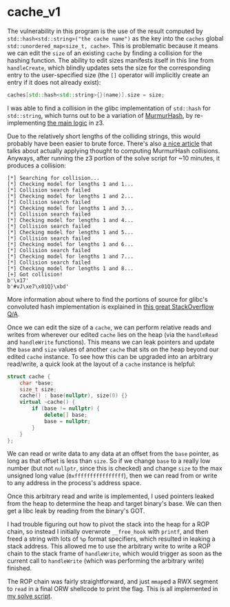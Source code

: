 # cache_v1

The vulnerability in this program is the use of the result computed by `std::hash<std::string>("the cache name")` as the key into the `caches` global `std::unordered_map<size_t, cache>`. This is problematic because it means we can edit the `size` of an existing `cache` by finding a collision for the hashing function. The ability to edit sizes manifests itself in this line from `handleCreate`, which blindly updates sets the size for the corresponding entry to the user-specified size (the `[]` operator will implicitly create an entry if it does not already exist):

```cpp
caches[std::hash<std::string>{}(name)].size = size;
```

I was able to find a collision in the glibc implementation of `std::hash` for `std::string`, which turns out to be a variation of [MurmurHash](https://en.wikipedia.org/wiki/MurmurHash), by re-implementing [the main logic](https://github.com/gcc-mirror/gcc/blob/master/libstdc%2B%2B-v3/libsupc%2B%2B/hash_bytes.cc) in z3.

Due to the relatively short lengths of the colliding strings, this would probably have been easier to brute force. There's also [a nice article](http://emboss.github.io/blog/2012/12/14/breaking-murmur-hash-flooding-dos-reloaded/) that talks about actually applying thought to computing MurmurHash collisions. Anyways, after running the z3 portion of the solve script for ~10 minutes, it produces a collision:

```
[*] Searching for collision...
[*] Checking model for lengths 1 and 1...
[*] Collision search failed
[*] Checking model for lengths 1 and 2...
[*] Collision search failed
[*] Checking model for lengths 1 and 3...
[*] Collision search failed
[*] Checking model for lengths 1 and 4...
[*] Collision search failed
[*] Checking model for lengths 1 and 5...
[*] Collision search failed
[*] Checking model for lengths 1 and 6...
[*] Collision search failed
[*] Checking model for lengths 1 and 7...
[*] Collision search failed
[*] Checking model for lengths 1 and 8...
[+] Got collision!
b'\x17'
b'#vJ\xe7\x01Q}\xbd'
```

More information about where to find the portions of source for glibc's convoluted hash implementation is explained in [this great StackOverflow Q/A](https://stackoverflow.com/questions/19411742/what-is-the-default-hash-function-used-in-c-stdunordered-map).

Once we can edit the size of a `cache`, we can perform relative reads and writes from wherever our edited `cache` lies on the heap (via the `handleRead` and `handleWrite` functions). This means we can leak pointers and update the `base` and `size` values of another `cache` that sits on the heap beyond our edited `cache` instance. To see how this can be upgraded into an arbitrary read/write, a quick look at the layout of a `cache` instance is helpful:

```cpp
struct cache {
    char *base;
    size_t size;
    cache() : base(nullptr), size(0) {}
    virtual ~cache() {
        if (base != nullptr) {
            delete[] base;
            base = nullptr;
        }
    }
};
```

We can read or write data to any data at an offset from the `base` pointer, as long as that offset is less than `size`. So if we change `base` to a really low number (but not `nullptr`, since this is checked) and change `size` to the max unsigned long value (`0xffffffffffffffff`), then we can read from or write to any address in the process's address space.

Once this arbitrary read and write is implemented, I used pointers leaked from the heap to determine the heap and target binary's base. We can then get a libc leak by reading from the binary's GOT.

I had trouble figuring out how to pivot the stack into the heap for a ROP chain, so instead I initially overwrote `__free_hook` with `printf`, and then freed a string with lots of `%p` format specifiers, which resulted in leaking a stack address. This allowed me to use the arbitrary write to write a ROP chain to the stack frame of `handleWrite`, which would trigger as soon as the current call to `handleWrite` (which was performing the arbitrary write) finished.

The ROP chain was fairly straightforward, and just `mmap`ed a RWX segment to `read` in a final ORW shellcode to print the flag. This is all implemented in [my solve script](./solve.py).
